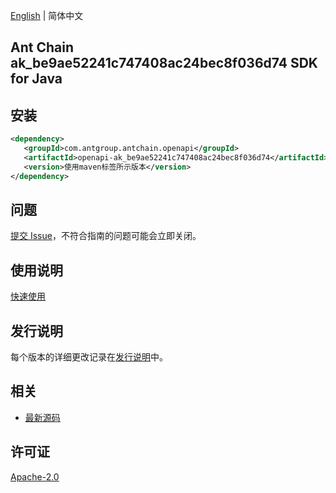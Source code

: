 [English](README.md) | 简体中文

## Ant Chain ak_be9ae52241c747408ac24bec8f036d74 SDK for Java

## 安装

```xml
<dependency>
   <groupId>com.antgroup.antchain.openapi</groupId>
   <artifactId>openapi-ak_be9ae52241c747408ac24bec8f036d74</artifactId>
   <version>使用maven标签所示版本</version>
</dependency>
```

## 问题

[提交 Issue](https://github.com/alipay/antchain-openapi-prod-sdk/issues/new)，不符合指南的问题可能会立即关闭。

## 使用说明

[快速使用](https://github.com/alipay/antchain-openapi-prod-sdk)

## 发行说明

每个版本的详细更改记录在[发行说明](./ChangeLog.txt)中。

## 相关

- [最新源码](https://github.com/alipay/antchain-openapi-prod-sdk/)

## 许可证

[Apache-2.0](http://www.apache.org/licenses/LICENSE-2.0)
